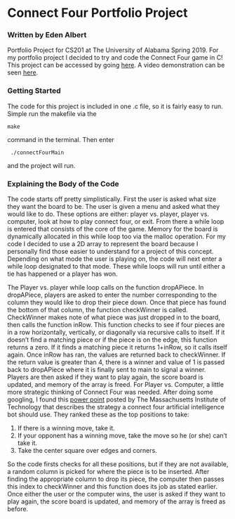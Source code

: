 # Connect Four Portfolio Project
### Written by Eden Albert

Portfolio Project for CS201 at The University of Alabama Spring 2019.
For my portfolio project I decided to try and code the Connect Four game in C!
This project can be accessed by going [here](https://github.com/edenalbert/portfolio).
A video demonstration can be seen [here](https://www.youtube.com/watch?v=MsxY_0T64Z0&feature=youtu.be).

### Getting Started
The code for this project is included in one .c file, so it is fairly easy to run. Simple run the makefile via the
```
make
```
 command in the terminal. Then enter
```
 ./connectFourMain
```
  and the project will run.


### Explaining the Body of the Code

The code starts off pretty simplistically. First the user is asked what size they want the board to be. The user is given a menu and asked what they would like to do. These options are either: player vs. player, player vs. computer, look at how to play connect four, or exit. From there a while loop is entered that consists of the core of the game. Memory for the board is dynamically allocated in this while loop too via the malloc operation. For my code I decided to use a 2D array to represent the board because I personally find those easier to understand for a project of this concept. Depending on what mode the user is playing on, the code will next enter a while loop designated to that mode. These while loops will run until either a tie has happened or a player has won.

The Player vs. player while loop calls on the function dropAPiece. In dropAPiece, players are asked to enter the number corresponding to the column they would like to drop their piece down. Once that piece has found the bottom of that column, the function checkWinner is called. CheckWinner makes note of what piece was just dropped in to the board, then calls the function inRow. This function checks to see if four pieces are in a row horizontally, vertically, or diagonally via recursive calls to itself. If it doesn’t find a matching piece or if the piece is on the edge, this function returns a zero. If it finds a matching piece it returns 1+inRow, so it calls itself again. Once inRow has ran, the values are returned back to checkWinner. If the return value is greater than 4, there is a winner and value of 1 is passed back to dropAPiece where it is finally sent to main to signal a winner. Players are then asked if they want to play again, the score board is updated, and memory of the array is freed.
For Player vs. Computer, a little more strategic thinking of Connect Four was needed. After doing some googling, I found this [power point]() posted by The Massachusetts Institute of Technology that describes the strategy a connect four artificial intelligence bot should use. They ranked these as the top positions to take:

1. If there is a winning move, take it.
2. If your opponent has a winning move, take the move so he (or she) can’t take it.
3. Take the center square over edges and corners.

So the code firsts checks for all these positions, but if they are not available, a random column is picked for where the piece is to be inserted. After finding the appropriate column to drop its piece, the computer then passes this index to checkWinner and this function does its job as stated earlier. Once either the user or the computer wins, the user is asked if they want to play again, the score board is updated, and memory of the array is freed as before.
